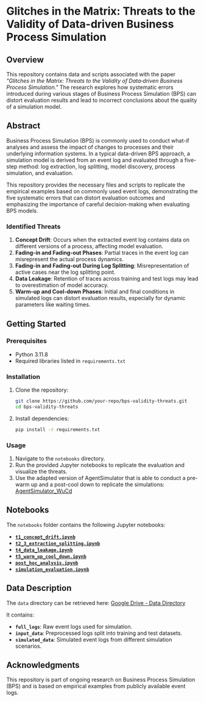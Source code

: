 # Glitches in the Matrix: Threats to the Validity of Data-driven Business Process Simulation

## Overview

This repository contains data and scripts associated with the paper *"Glitches in the Matrix: Threats to the Validity of Data‑driven Business Process Simulation."* The research explores how systematic errors introduced during various stages of Business Process Simulation (BPS) can distort evaluation results and lead to incorrect conclusions about the quality of a simulation model.

## Abstract

Business Process Simulation (BPS) is commonly used to conduct what-if analyses and assess the impact of changes to processes and their underlying information systems. In a typical data-driven BPS approach, a simulation model is derived from an event log and evaluated through a five-step method: log extraction, log splitting, model discovery, process simulation, and evaluation.

This repository provides the necessary files and scripts to replicate the empirical examples based on commonly used event logs, demonstrating the five systematic errors that can distort evaluation outcomes and emphasizing the importance of careful decision-making when evaluating BPS models.

### Identified Threats

1. **Concept Drift**: Occurs when the extracted event log contains data on different versions of a process, affecting model evaluation.
2. **Fading-in and Fading-out Phases**: Partial traces in the event log can misrepresent the actual process dynamics.
3. **Fading-in and Fading-out During Log Splitting**: Misrepresentation of active cases near the log splitting point.
4. **Data Leakage**: Retention of traces across training and test logs may lead to overestimation of model accuracy.
5. **Warm-up and Cool-down Phases**: Initial and final conditions in simulated logs can distort evaluation results, especially for dynamic parameters like waiting times.

## Getting Started

### Prerequisites

- Python 3.11.8
- Required libraries listed in `requirements.txt`

### Installation

1. Clone the repository:

    ```bash
    git clone https://github.com/your-repo/bps-validity-threats.git
    cd bps-validity-threats
    ```

2. Install dependencies:

    ```bash
    pip install -r requirements.txt
    ```

### Usage

1. Navigate to the `notebooks` directory.
2. Run the provided Jupyter notebooks to replicate the evaluation and visualize the threats.
3. Use the adapted version of AgentSimulator that is able to conduct a pre-warm up and a post-cool down to replicate the simulations: [AgentSimulator_WuCd](https://github.com/robert-l-b/AgentSimulator_WuCd)

## Notebooks

The `notebooks` folder contains the following Jupyter notebooks:

- **[`t1_concept_drift.ipynb`](notebooks/t1_concept_drift.ipynb)**
- **[`t2_3_extraction_splitting.ipynb`](notebooks/t2_3_extraction_splitting.ipynb)**
- **[`t4_data_leakage.ipynb`](notebooks/t4_data_leakage.ipynb)**
- **[`t5_warm_up_cool_down.ipynb`](notebooks/t5_warm_up_cool_down.ipynb)**
- **[`post_hoc_analysis.ipynb`](notebooks/post_hoc_analysis.ipynb)**
- **[`simulation_evaluation.ipynb`](notebooks/simulation_evaluation.ipynb)**

## Data Description

The `data` directory can be retrieved here: [Google Drive - Data Directory](https://drive.google.com/drive/folders/1pshLeqwjHTZLZMuM8KxBgAndHv5mE0oP?usp=share_link)

It contains:

- **`full_logs`**: Raw event logs used for simulation.
- **`input_data`**: Preprocessed logs split into training and test datasets.
- **`simulated_data`**: Simulated event logs from different simulation scenarios.

## Acknowledgments

This repository is part of ongoing research on Business Process Simulation (BPS) and is based on empirical examples from publicly available event logs.
